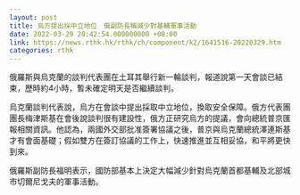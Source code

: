 ```yaml
---
layout: post
title: 烏方提出採中立地位　俄副防長稱減少對基輔軍事活動
date: 2022-03-29 20:42:54.000000000 +08:00
link: https://news.rthk.hk/rthk/ch/component/k2/1641516-20220329.htm
categories: rthk
---
```


俄羅斯與烏克蘭的談判代表團在土耳其舉行新一輪談判，報道說第一天會談已結束，歷時約4小時，暫未確定明天是否繼續談判。

烏克蘭談判代表說，烏方在會談中提出採取中立地位，換取安全保障。俄方代表團團長梅津斯基在會後說談判很有建設性，俄方正研究烏方的提議，會向總統普京匯報相關資訊。他認為，兩國外交部批准簽署協議之後，普京與烏克蘭總統澤連斯基才有會面基礎；假如雙方在簽訂協議的工作上，快速推進並互相妥協，和平將更快到來。

俄羅斯副防長福明表示，國防部基本上決定大幅減少針對烏克蘭首都基輔及北部城市切爾尼戈夫的軍事活動。
